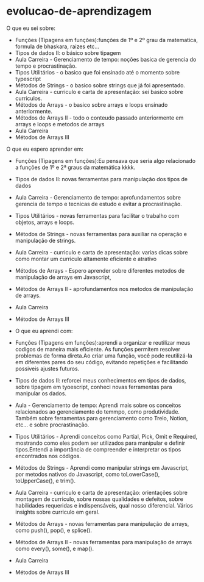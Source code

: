 # evolucao-de-aprendizagem

O que eu sei sobre:
*  Funções (Tipagens em funções):funções de 1º e 2º grau da matematica, formula de bhaskara, raizes etc...
*  Tipos de dados II: o básico sobre tipagem
*  Aula Carreira - Gerenciamento de tempo: noções basica de gerencia do tempo e procrastinação.
*  Tipos Utilitários - o basico que foi ensinado até o momento sobre typescript
*  Métodos de Strings - o basico sobre strings que já foi apresentado.
*  Aula Carreira - curriculo e carta de apresentação: sei basico sobre curriculos.
*  Métodos de Arrays - o basico sobre arrays e loops ensinado anteriormente.
*  Métodos de Arrays II - todo o conteudo passado anteriormente em arrays e loops e metodos de arrays
*  Aula Carreira
*  Métodos de Arrays III

  O que eu espero aprender em:
*  Funções (Tipagens em funções):Eu pensava que seria algo relacionado a funções de 1º e 2ª graus da matemática kkkk. 
*  Tipos de dados II: novas ferramentas para manipulação dos tipos de dados
*  Aula Carreira - Gerenciamento de tempo: aprofundamentos sobre gerencia de tempo e tecnicas de estudo e evitar a procrastinação.
*  Tipos Utilitários - novas ferramentas para facilitar o trabalho com objetos, arrays e loops.
*  Métodos de Strings - novas ferramentas para auxiliar na operação e manipulação de strings.
*  Aula Carreira - curriculo e carta de apresentação: varias dicas sobre como montar um curriculo altamente eficiente e atrativo
*  Métodos de Arrays - Espero aprender sobre diferentes metodos de manipulação de arrays em Javascript,
*  Métodos de Arrays II - aprofundamentos nos metodos de manipulação de arrays.
*  Aula Carreira
*  Métodos de Arrays III

*  O que eu aprendi com:
*  Funções (Tipagens em funções):aprendi a organizar e reutilizar meus codigos de maneira mais eficiente. As funções permitem resolver problemas de forma direta.Ao criar uma função, você pode reutilizá-la em diferentes pares do seu código, evitando repetições e facilitando possiveis ajustes futuros.
*  Tipos de dados II: reforcei meus conhecimentos em tipos de dados, sobre tipagem em tyoescript, conheci novas ferramentas para manipular os dados.
*  Aula  - Gerenciamento de tempo: Aprendi mais sobre os conceitos relacionados ao gerenciamento do temmpo, como produtividade. Também sobre ferramentas para gerenciamento como Trelo, Notion, etc... e
  sobre procrastinação.
*  Tipos Utilitários - Aprendi conceitos como Partial, Pick, Omit e Required, mostrando como eles podem ser utilizados para manipular e definir tipos.Entendi a importância de compreender e interpretar os tipos encontrados nos códigos.
*  Métodos de Strings - Aprendi como manipular strings em Javascript, por metodos nativos do Javascript, como toLowerCase(), toUpperCase(), e trim().
*  Aula Carreira - curriculo e carta de apresentação: orientações sobre montagem de curriculo, sobre nossas qualidades e defeitos, sobre habilidades requeridas e indispensáveis, qual nosso diferencial. Vários insights sobre curriculo em geral.
*  Métodos de Arrays - novas ferramentas para manipulação de arrays, como push(), pop(), e splice().
*  Métodos de Arrays II - novas ferramentas para manipulação de arrays como every(), some(), e map().
*  Aula Carreira
*  Métodos de Arrays III
